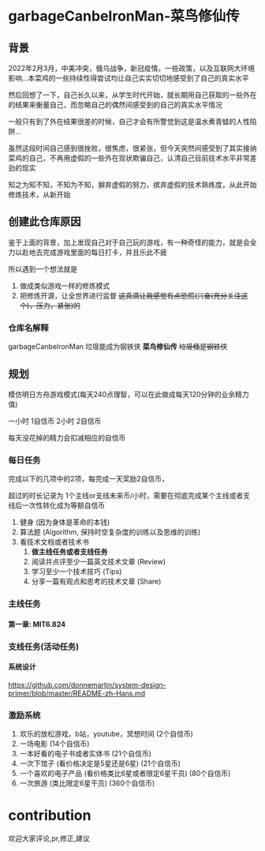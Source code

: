 # garbageCanbeIronMan-菜鸟修仙传
## 背景
2022年2月3月，中美冲突，俄乌战争，新冠疫情，一些政策，以及互联网大环境影响...本菜鸡的一些持续性得尝试均让自己实实切切地感受到了自己的真实水平

然后回想了一下，自己长久以来，从学生时代开始，就长期用自己获取的一些外在的结果来衡量自己，而忽略自己的偶然间感受到的自己的真实水平情况

一般只有到了外在结果很差的时候，自己才会有所警觉到这是温水煮青蛙的人性陷阱...

虽然这段时间自己感到很挫败，很焦虑，很紧张，但今天突然间感受到了其实接纳菜鸡的自己，不再用虚假的一些外在现状欺骗自己，认清自己目前技术水平非常差劲的现实

知之为知不知，不知为不知，摒弃虚假的努力，摈弃虚假的技术熟练度，从此开始修炼技术，从新开始

## 创建此仓库原因
鉴于上面的背景，加上发现自己对于自己玩的游戏，有一种奇怪的能力，就是会全力以赴地去完成游戏里面的每日打卡，并且乐此不疲

所以遇到一个想法就是
1. 做成类似游戏一样的修炼模式
2. 把修炼开源，让全世界进行监督 ~~这真滴让我感觉有点恐慌(兴奋(充分关注这个)，压力，紧张)的~~

### 仓库名解释
garbageCanbeIronMan
垃圾能成为钢铁侠
**菜鸟修仙传**
~~垃圾桶是钢铁侠~~

## 规划
模仿明日方舟游戏模式(每天240点理智，可以在此做成每天120分钟的业余精力值) 

一小时 1自信币
2小时 2自信币

每天没花掉的精力会扣减相应的自信币
### 每日任务
完成以下的几项中的2项，每完成一天奖励2自信币，

超过的时长记录为 1个主线or支线未来币/小时，需要在彻底完成某个主线或者支线后一次性转化成为等额自信币

1. 健身 (因为身体是革命的本钱)
2. 算法题 (Algorithm, 保持时空复杂度的训练以及思维的训练)
3. 看技术文档或者技术书 
   1. **做主线任务或者支线任务**
   2. 阅读并点评至少一篇英文技术文章 (Review)
   3. 学习至少一个技术技巧 (Tips)
   4. 分享一篇有观点和思考的技术文章 (Share)

### 主线任务
#### 第一章: MIT6.824

### 支线任务(活动任务)
#### 系统设计
https://github.com/donnemartin/system-design-primer/blob/master/README-zh-Hans.md

### 激励系统
1. 欢乐的放松游戏，b站，youtube，冥想时间 (2个自信币)
2. 一场电影 (14个自信币)
3. 一本好看的电子书或者实体书 (21个自信币)
4. 一次下馆子 (看价格决定是5星还是6星) (21个自信币)
5. 一个喜欢的电子产品 (看价格类比6星或者限定6星干员) (80个自信币)
6. 一次旅游 (类比限定6星干员) (360个自信币)

# contribution
欢迎大家评论,pr,修正,建议
